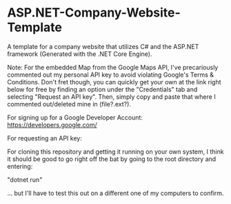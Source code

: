 # ASP.NET-Company-Website-Template
A template for a company website that utilizes C# and the ASP.NET framework (Generated with the .NET Core Engine).

Note: For the embedded Map from the Google Maps API, I've precariously commented out my personal API key to avoid violating Google's Terms & Conditions. Don't fret though, you can quickly get your own at the link right below for free by finding an option under the "Credentials" tab and selecting "Request an API key". Then, simply copy and paste that where I commented out/deleted mine in (file?.ext?).

For signing up for a Google Developer Account:
https://developers.google.com/

For requesting an API key:



For cloning this repository and getting it running on your own system, I think it should be good to go right off the bat by going to the root directory and entering:

"dotnet run"

... but I'll have to test this out on a different one of my computers to confirm.
